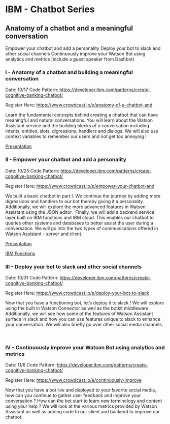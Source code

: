 # IBM - Chatbot Series

## Anatomy of a chatbot and a meaningful conversation
Empower your chatbot and add a personality
Deploy your bot to slack and other social channels
Continuously improve your Watson Bot using analytics and metrics (include a guest speaker from Dashbot)

### I - Anatomy of a chatbot and building a meaningful conversation
Date: 10/17
Code Pattern: https://developer.ibm.com/patterns/create-cognitive-banking-chatbot/

Register Here: https://www.crowdcast.io/e/anatomy-of-a-chatbot-and

Learn the fundamental concepts behind creating a chatbot that can have meaningful and natural conversations. You will learn about the Watson Assistant service and the building blocks of a conversation including intents, entities, slots, digressions, handlers and dialogs. We will also use context variables to remember our users and not get too annoying !

[Presentation](assets/ibm-chatbot-I-anatomy.pdf)

### II - Empower your chatbot and add a personality
Date: 10/25
Code Pattern: https://developer.ibm.com/patterns/create-cognitive-banking-chatbot/

Register Here: https://www.crowdcast.io/e/empower-your-chatbot-and

We built a basic chatbot in part I. We continue the journey by adding more digressions and handlers to our bot thereby giving it a personality. Additionally, we will explore the more advanced features in Watson Assistant using the JSON editor.  Finally, we will add a backend service layer built on IBM functions and IBM cloud. This enables our chatbot to queries other systems and databases to better assist the user during a conversation. We will go into the two types of communications offered in Watson Assistant - server and client.

[Presentation](assets/ibm-chatbot-2-empower.pdf)

[IBM Functions](assets/ibm-serverless.pdf)
 
 
### III - Deploy your bot to slack and other social channels
Date: 10/31
Code Pattern: https://developer.ibm.com/patterns/create-cognitive-banking-chatbot/

Register Here: https://www.crowdcast.io/e/deploy-your-bot-to-slack

Now that you have a functioning bot, let’s deploy it to slack ! We will explore using the built in Watson Connector as well as the botkit middleware. Additionally, we will see how some of the features of Watson Assistant surface in slack and how you can use features unique to slack to enhance your conversation. We will also briefly go over other social media channels.

 

### IV - Continuously improve your Watson Bot using analytics and metrics 
Date: 11/6
Code Pattern: https://developer.ibm.com/patterns/create-cognitive-banking-chatbot/

Register Here: https://www.crowdcast.io/e/continuously-improve

Now that you have a bot live and deployed to your favorite social media, how can you continue to gather user feedback and improve your conversation ? How can the bot start to learn new terminology and content using your help ? We will look at the various metrics provided by Watson Assistant as well as adding code to our client and backend to improve our chatbot.




